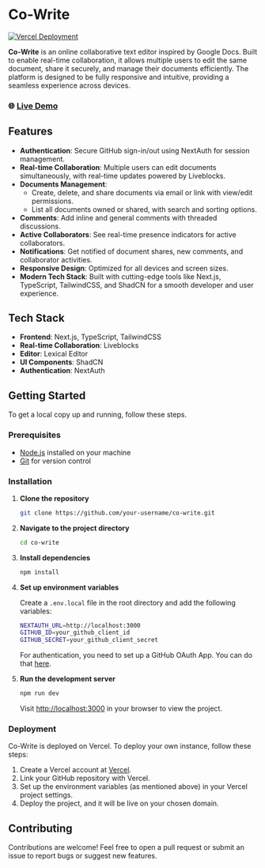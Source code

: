 # Co-Write

[![Vercel Deployment](https://vercel.com/button)](https://co-write-pi.vercel.app)

**Co-Write** is an online collaborative text editor inspired by Google Docs. Built to enable real-time collaboration, it allows multiple users to edit the same document, share it securely, and manage their documents efficiently. The platform is designed to be fully responsive and intuitive, providing a seamless experience across devices.

### 🌐 [Live Demo](https://co-write-pi.vercel.app)

## Features

- **Authentication**: Secure GitHub sign-in/out using NextAuth for session management.
- **Real-time Collaboration**: Multiple users can edit documents simultaneously, with real-time updates powered by Liveblocks.
- **Documents Management**:
  - Create, delete, and share documents via email or link with view/edit permissions.
  - List all documents owned or shared, with search and sorting options.
- **Comments**: Add inline and general comments with threaded discussions.
- **Active Collaborators**: See real-time presence indicators for active collaborators.
- **Notifications**: Get notified of document shares, new comments, and collaborator activities.
- **Responsive Design**: Optimized for all devices and screen sizes.
- **Modern Tech Stack**: Built with cutting-edge tools like Next.js, TypeScript, TailwindCSS, and ShadCN for a smooth developer and user experience.

## Tech Stack

- **Frontend**: Next.js, TypeScript, TailwindCSS
- **Real-time Collaboration**: Liveblocks
- **Editor**: Lexical Editor
- **UI Components**: ShadCN
- **Authentication**: NextAuth

## Getting Started

To get a local copy up and running, follow these steps.

### Prerequisites

- [Node.js](https://nodejs.org/) installed on your machine
- [Git](https://git-scm.com/) for version control

### Installation

1. **Clone the repository**

   ```bash
   git clone https://github.com/your-username/co-write.git
   ```

2. **Navigate to the project directory**

   ```bash
   cd co-write
   ```

3. **Install dependencies**

   ```bash
   npm install
   ```

4. **Set up environment variables**

   Create a `.env.local` file in the root directory and add the following variables:

   ```bash
   NEXTAUTH_URL=http://localhost:3000
   GITHUB_ID=your_github_client_id
   GITHUB_SECRET=your_github_client_secret
   ```

   For authentication, you need to set up a GitHub OAuth App. You can do that [here](https://docs.github.com/en/developers/apps/building-oauth-apps/creating-an-oauth-app).

5. **Run the development server**

   ```bash
   npm run dev
   ```

   Visit [http://localhost:3000](http://localhost:3000) in your browser to view the project.

### Deployment

Co-Write is deployed on Vercel. To deploy your own instance, follow these steps:

1. Create a Vercel account at [Vercel](https://vercel.com/).
2. Link your GitHub repository with Vercel.
3. Set up the environment variables (as mentioned above) in your Vercel project settings.
4. Deploy the project, and it will be live on your chosen domain.

## Contributing

Contributions are welcome! Feel free to open a pull request or submit an issue to report bugs or suggest new features.
